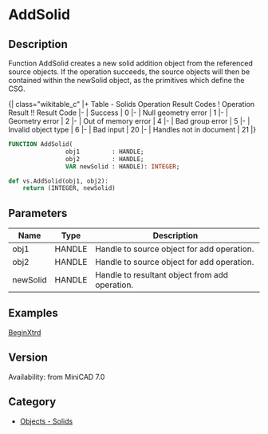 # AddSolid

## Description
Function AddSolid creates a new solid addition object from the referenced source objects. If the operation succeeds, the source objects will then be contained within the newSolid object, as the primitives which define the CSG.

{| class="wikitable_c"
|+ Table - Solids Operation Result Codes
! Operation Result !! Result Code
|-
| Success
| 0
|-
| Null geometry error
| 1
|-
| Geometry error
| 2
|-
| Out of memory error
| 4
|-
| Bad group error
| 5
|-
| Invalid object type
| 6
|-
| Bad input
| 20
|-
| Handles not in document
| 21
|}

```pascal
FUNCTION AddSolid(
				obj1         : HANDLE;
				obj2         : HANDLE;
				VAR newSolid : HANDLE): INTEGER;
```

```python
def vs.AddSolid(obj1, obj2):
    return (INTEGER, newSolid)
```

## Parameters
|Name|Type|Description|
|---|---|---|
|obj1|HANDLE|Handle to source object for add operation.|
|obj2|HANDLE|Handle to source object for add operation.|
|newSolid|HANDLE|Handle to resultant object from add operation.|

## Examples
[BeginXtrd](examples/BeginXtrd.md)

## Version
Availability: from MiniCAD 7.0

## Category
* [Objects - Solids](../Categories/Objects%20-%20Solids.md)
